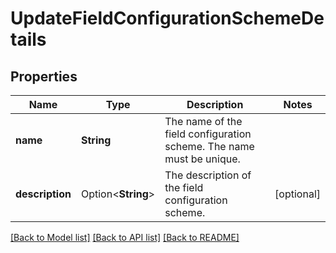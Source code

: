 # UpdateFieldConfigurationSchemeDetails

## Properties

Name | Type | Description | Notes
------------ | ------------- | ------------- | -------------
**name** | **String** | The name of the field configuration scheme. The name must be unique. | 
**description** | Option<**String**> | The description of the field configuration scheme. | [optional]

[[Back to Model list]](../README.md#documentation-for-models) [[Back to API list]](../README.md#documentation-for-api-endpoints) [[Back to README]](../README.md)


